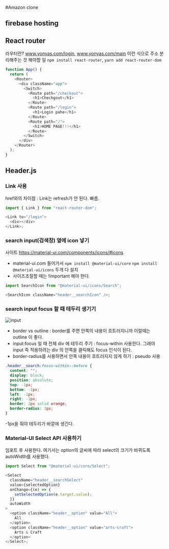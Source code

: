 #Amazon clone

## firebase hosting

## React router

라우터란? www.yonyas.com/login, www.yonyas.com/main 이런 식으로 주소 분리해주는 것
해야할 일 `npm install react-router`,
`yarn add react-router-dom`

```js
function App() {
  return (
    <Router>
      <div className="app">
        <Switch>
          <Route path="/checkout">
            <h1>Checkgout</h1>
          </Route>
          <Route path="/login">
            <h1>Login pahe</h1>
          </Route>
          <Route path="/">
            <h1>HOME PAGE!!!</h1>
          </Route>
        </Switch>
      </div>
    </Router>
  );
}
```

## Header.js

### Link 사용

href와의 차이점 : Link는 refresh가 안 된다. 빠름.

```js
import { Link } from "react-router-dom";

<Link to="/login">
  <div></div>
</Link>;
```

### search input(검색창) 옆에 icon 넣기

사이트 https://material-ui.com/components/icons/#icons

- material-ui.com 들어가서 `npm install @material-ui/core`
  `npm install @material-ui/icons` 두개 다 설치
- 사이즈조절할 때는 !important 해야 한다.

```js
import SearchIcon from "@material-ui/icons/Search";

<SearchIcon className="header__searchIcon" />;
```

### search input focus 할 때 테두리 생기기

![input](https://user-images.githubusercontent.com/60434382/109580069-5c7f4c00-7b3d-11eb-9098-1597240f0dc7.png)

- border vs outline : border를 주면 안쪽의 내용이 흐트러지니까 이럴때는 outline 이 좋다.
- input:focus 일 때 전체 div 에 테두리 주기 : focus-within 사용한다. 그래야 input 즉 적용하려는 div 의 안쪽을 클릭해도 focus 인식이 된다.
- border-radius를 사용하면서 안쪽 내용이 흐트러지지 않게 하기 : pseudo 사용

```css
.header__search:focus-within::before {
  content: "";
  display: block;
  position: absolute;
  top: -1px;
  bottom: -1px;
  left: -1px;
  right: -1px;
  border: 2px solid orange;
  border-radius: 3px;
}
```

-1px을 줘야 테두리가 바깥에 생긴다.

### Material-UI Select API 사용하기

임포트 후 사용한다.
여기서는 option의 글씨에 따라 select의 크기가 바뀌도록 autoWidth를 사용했다.

```js
import Select from "@material-ui/core/Select";

<Select
  className="header__searchSelect"
  value={selectedOption}
  onChange={(e) => {
    setSelectedOption(e.target.value);
  }}
  autoWidth
>
  <option className="header__option" value="All">
    All
  </option>
  <option className="header__option" value="arts-craft">
    Arts & Craft
  </option>
</Select>;
```
